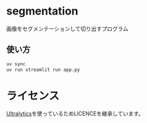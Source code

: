 # segmentation

画像をセグメンテーションして切り出すプログラム

## 使い方
```bash
uv sync
uv run streamlit run app.py
```

# ライセンス
[Ultralytics](https://github.com/ultralytics/ultralytics)を使っているためLICENCEを継承しています。
